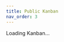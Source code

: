 ```yaml
---
title: Public Kanban
nav_order: 3
---
```


<div id="kanban-root">Loading Kanban…</div>

<script src="https://cdn.jsdelivr.net/npm/marked/marked.min.js"></script>
<script>
  (async function () {
    const root = document.getElementById('kanban-root');
    try {
      const repo = 'rajsekharan/kai'; // Update if the repo path changes
      const branch = 'master'; // Or 'main' if you switch
      const url = `https://raw.githubusercontent.com/${repo}/${branch}/Kanban.md`;
      const res = await fetch(url, { cache: 'no-store' });
      if (!res.ok) throw new Error(`Fetch failed: ${res.status}`);
      const md = await res.text();
      root.innerHTML = marked.parse(md);
    } catch (e) {
      root.textContent = 'Failed to load Kanban. See repository Kanban.md directly.';
    }
  })();
</script>

